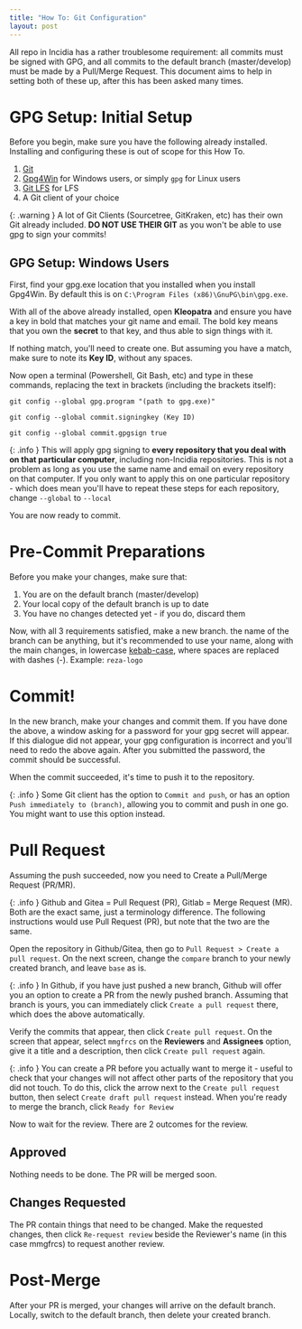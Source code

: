 ```yaml
---
title: "How To: Git Configuration"
layout: post
---
```


All repo in Incidia has a rather troublesome requirement: all commits must be signed with GPG, and all commits to the default branch (master/develop) must be made by a Pull/Merge Request. This document aims to help in setting both of these up, after this has been asked many times.

# GPG Setup: Initial Setup

Before you begin, make sure you have the following already installed. Installing and configuring these is out of scope for this How To.
1. [Git](https://git-scm.com/downloads)
2. [Gpg4Win](https://www.gpg4win.org/) for Windows users, or simply `gpg` for Linux users
3. [Git LFS](https://git-lfs.com/) for LFS
4. A Git client of your choice

{: .warning }
A lot of Git Clients (Sourcetree, GitKraken, etc) has their own Git already included. **DO NOT USE THEIR GIT** as you won't be able to use gpg to sign your commits!

## GPG Setup: Windows Users

First, find your gpg.exe location that you installed when you install Gpg4Win. By default this is on `C:\Program Files (x86)\GnuPG\bin\gpg.exe`.

With all of the above already installed, open **Kleopatra** and ensure you have a key in bold that matches your git name and email. The bold key means that you own the **secret** to that key, and thus able to sign things with it.

If nothing match, you'll need to create one. But assuming you have a match, make sure to note its **Key ID**, without any spaces.

Now open a terminal (Powershell, Git Bash, etc) and type in these commands, replacing the text in brackets (including the brackets itself):

`git config --global gpg.program "(path to gpg.exe)"`

`git config --global commit.signingkey (Key ID)`

`git config --global commit.gpgsign true`

{: .info }
This will apply gpg signing to **every repository that you deal with on that particular computer**, including non-Incidia repositories. This is not a problem as long as you use the same name and email on every repository on that computer. If you only want to apply this on one particular repository - which does mean you'll have to repeat these steps for each repository, change `--global` to `--local`

You are now ready to commit.

# Pre-Commit Preparations

Before you make your changes, make sure that:
1. You are on the default branch (master/develop)
2. Your local copy of the default branch is up to date
3. You have no changes detected yet - if you do, discard them

Now, with all 3 requirements satisfied, make a new branch. the name of the branch can be anything, but it's recommended to use your name, along with the main changes, in lowercase [kebab-case](https://www.theserverside.com/definition/Kebab-case), where spaces are replaced with dashes (-). Example: `reza-logo`

# Commit!

In the new branch, make your changes and commit them. If you have done the above, a window asking for a password for your gpg secret will appear. If this dialogue did not appear, your gpg configuration is incorrect and you'll need to redo the above again. After you submitted the password, the commit should be successful.

When the commit succeeded, it's time to push it to the repository.

{: .info }
Some Git client has the option to `Commit and push`, or has an option `Push immediately to (branch)`, allowing you to commit and push in one go. You might want to use this option instead.

# Pull Request

Assuming the push succeeded, now you need to Create a Pull/Merge Request (PR/MR). 

{: .info }
Github and Gitea = Pull Request (PR), Gitlab = Merge Request (MR). Both are the exact same, just a terminology difference. The following instructions would use Pull Request (PR), but note that the two are the same.

Open the repository in Github/Gitea, then go to `Pull Request > Create a pull request`. On the next screen, change the `compare` branch to your newly created branch, and leave `base` as is. 

{: .info }
In Github, if you have just pushed a new branch, Github will offer you an option to create a PR from the newly pushed branch. Assuming that branch is yours, you can immediately click `Create a pull request` there, which does the above automatically.

Verify the commits that appear, then click `Create pull request`. On the screen that appear, select `mmgfrcs` on the **Reviewers** and **Assignees** option, give it a title and a description, then click `Create pull request` again.

{: .info }
You can create a PR before you actually want to merge it - useful to check that your changes will not affect other parts of the repository that you did not touch. To do this, click the arrow next to the `Create pull request` button, then select `Create draft pull request` instead. When you're ready to merge the branch, click `Ready for Review`

Now to wait for the review. There are 2 outcomes for the review.

## Approved

Nothing needs to be done. The PR will be merged soon.

## Changes Requested

The PR contain things that need to be changed. Make the requested changes, then click `Re-request review` beside the Reviewer's name (in this case mmgfrcs) to request another review.

# Post-Merge

After your PR is merged, your changes will arrive on the default branch. Locally, switch to the default branch, then delete your created branch.